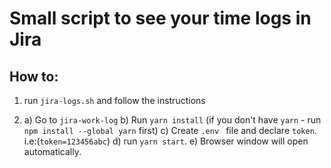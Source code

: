 # Small script to see your time logs in Jira

## How to:

1. run `jira-logs.sh` and follow the instructions

2.
   a) Go to `jira-work-log`
   b) Run  `yarn install` (if you don't have `yarn` - run `npm install --global yarn` first)
   c) Create `.env ` file and declare `token`. i.e:(`token=123456abc`)
   d) run `yarn start`.
   e) Browser window will open automatically.
